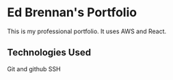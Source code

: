 # Ed Brennan's Portfolio    
This is my professional portfolio. It uses AWS and React.

## Technologies Used

Git and github
SSH



